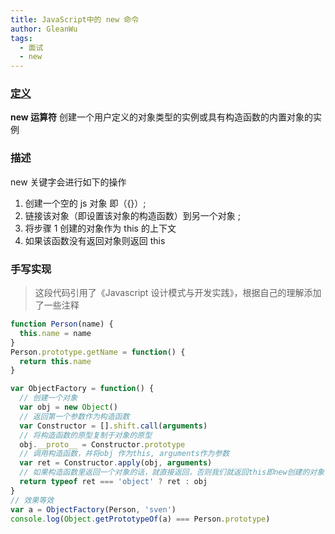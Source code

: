 ```yaml
---
title: JavaScript中的 new 命令
author: GleanWu
tags:
  - 面试
  - new
---
```


### [定义](https://developer.mozilla.org/zh-CN/docs/Web/JavaScript/Reference/Operators/new)

**new 运算符** 创建一个用户定义的对象类型的实例或具有构造函数的内置对象的实例

### 描述

new 关键字会进行如下的操作

1. 创建一个空的 js 对象 即（{}）;
2. 链接该对象（即设置该对象的构造函数）到另一个对象 ;
3. 将步骤 1 创建的对象作为 this 的上下文
4. 如果该函数没有返回对象则返回 this

### 手写实现

> 这段代码引用了《Javascript 设计模式与开发实践》，根据自己的理解添加了一些注释

```javascript
function Person(name) {
  this.name = name
}
Person.prototype.getName = function() {
  return this.name
}

var ObjectFactory = function() {
  // 创建一个对象
  var obj = new Object()
  // 返回第一个参数作为构造函数
  var Constructor = [].shift.call(arguments)
  // 将构造函数的原型复制于对象的原型
  obj.__proto__ = Constructor.prototype
  // 调用构造函数，并将obj 作为this, arguments作为参数
  var ret = Constructor.apply(obj, arguments)
  // 如果构造函数里返回一个对象的话，就直接返回，否则我们就返回this即new创建的对象
  return typeof ret === 'object' ? ret : obj
}
// 效果等效
var a = ObjectFactory(Person, 'sven')
console.log(Object.getPrototypeOf(a) === Person.prototype)
```
